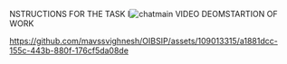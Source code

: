 NSTRUCTIONS FOR THE TASK 
I![chatmain](https://github.com/mavssvighnesh/OIBSIP/assets/109013315/edfb0a31-8ac3-4f80-a4b1-169fd8863fd2)
VIDEO DEOMSTARTION OF WORK 


https://github.com/mavssvighnesh/OIBSIP/assets/109013315/a1881dcc-155c-443b-880f-176cf5da08de

